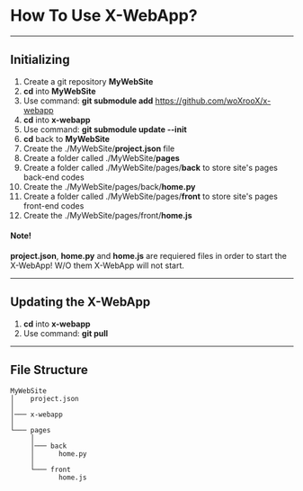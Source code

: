 # How To Use X-WebApp?

---

## Initializing
1. Create a git repository **MyWebSite**
2. **cd** into **MyWebSite**
3. Use command: **git submodule add** https://github.com/woXrooX/x-webapp
4. **cd** into **x-webapp**
5. Use command: **git submodule update --init**
6. **cd** back to **MyWebSite**
7. Create the ./MyWebSite/**project.json** file
8. Create a folder called ./MyWebSite/**pages**
9. Create a folder called ./MyWebSite/pages/**back** to store site's pages back-end codes
10. Create the ./MyWebSite/pages/back/**home.py**
11. Create a folder called ./MyWebSite/pages/**front** to store site's pages front-end codes
12. Create the ./MyWebSite/pages/front/**home.js**

#### Note!
**project.json**, **home.py** and **home.js** are requiered files in order to start the X-WebApp!
W/O them X-WebApp will not start.

---

## Updating the X-WebApp
1. **cd** into **x-webapp**
2. Use command: **git pull**

---

## File Structure
```
MyWebSite
│    project.json
│
│─── x-webapp
│
└─── pages
     │
     │─── back
     │      home.py
     │
     └─── front
            home.js
